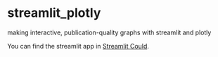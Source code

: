 # streamlit_plotly
making interactive, publication-quality graphs with streamlit and plotly

You can find the streamlit app in [Streamlit Could](https://tvect-analytix-plotly.streamlit.app/).
